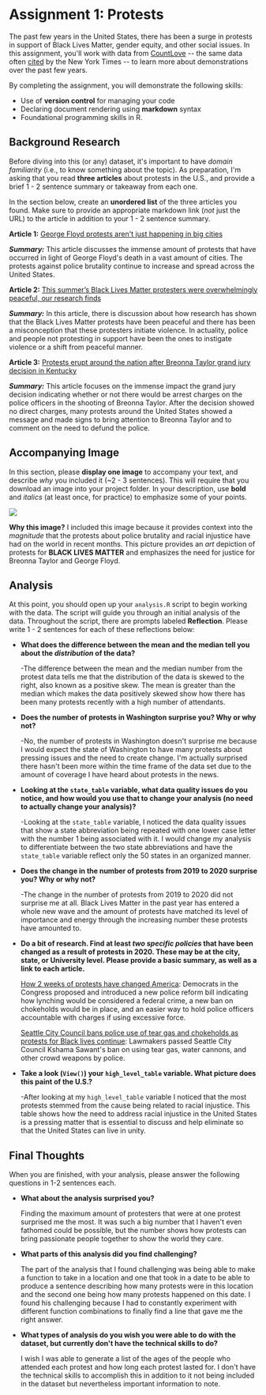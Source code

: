 # Assignment 1: Protests
The past few years in the United States, there has been a surge in protests in support of Black Lives Matter, gender equity, and other social issues. In this assignment, you'll work with data from [CountLove](https://countlove.org/) -- the same data often [cited](https://www.nytimes.com/2020/08/28/us/black-lives-matter-protest.html) by the New York Times -- to learn more about demonstrations over the past few years.

By completing the assignment, you will demonstrate the following skills:

- Use of **version control** for managing your code
- Declaring document rendering using **markdown** syntax
- Foundational programming skills in R.


## Background Research
Before diving into this (or any) dataset, it's important to have _domain familiarity_ (i.e., to know something about the topic). As preparation, I'm asking that you read **three articles** about protests in the U.S., and provide a brief 1 - 2 sentence summary or takeaway from each one.

In the section below, create an **unordered list** of the three articles you found. Make sure to provide an appropriate markdown link (_not_ just the URL) to the article in addition to your 1 - 2 sentence summary.

**Article 1:** [George Floyd protests aren't just happening in big cities](https://abcnews.go.com/US/article/george-floyd-protests-happening-big-cities/story?id=71327256)

**_Summary:_** This article discusses the immense amount of protests that have occurred in light of George Floyd's death in a vast amount of cities. The protests against police brutality continue to increase and spread across the United States.

**Article 2:** [This summer’s Black Lives Matter protesters were overwhelmingly peaceful, our research finds](https://www.washingtonpost.com/politics/2020/10/16/this-summers-black-lives-matter-protesters-were-overwhelming-peaceful-our-research-finds/)

**_Summary:_** In this article, there is discussion about how research has shown that the  Black Lives Matter protests have been peaceful and there has been a misconception that these protesters initiate violence. In actuality, police and people not protesting in support have been the ones to instigate violence or a shift from peaceful manner.

**Article 3:** [Protests erupt around the nation after Breonna Taylor grand jury decision in Kentucky](https://www.cnbc.com/2020/09/24/breonna-taylor-case-protests-erupt-after-kentucky-grand-jury-decision.html)

**_Summary:_** This article focuses on the immense impact the grand jury decision indicating whether or not there would be arrest charges on the police officers in the shooting of Breonna Taylor. After the decision showed no direct charges, many protests around the United States showed a message and made signs to bring attention to Breonna Taylor and to comment on the need to defund the police.

## Accompanying Image
In this section, please **display one image** to accompany your text, and describe _why_ you included it (~2 - 3 sentences). This will require that you download an image into your project folder. In your description, use **bold** and _italics_ (at least once, for practice) to emphasize some of your points.

![](https://cdn.heard.zone/wp-content/uploads/2020/06/Who-Are-the-Artists-Behind-the-Protest-Art-Youve-Been.jpg)


**Why this image?** I included this image because it provides context into the _magnitude_ that the protests about police brutality and racial injustice have had on the world in recent months. This picture provides an _art_ depiction of protests for **BLACK LIVES MATTER** and emphasizes the need for justice for Breonna Taylor and George Floyd.

## Analysis
At this point, you should open up your `analysis.R` script to begin working with the data. The script will guide you through an initial analysis of the data. Throughout the script, there are prompts labeled **Reflection**. Please write 1 - 2 sentences for each of these reflections below:

- **What does the difference between the mean and the median tell you about the *distribution* of the data?**

  -The difference between the mean and the median number from the protest data tells me that the distribution of the data is skewed to the right, also known as a positive skew. The mean is greater than the median which makes the data positively skewed show how there has been many protests recently with a high number of attendants.

- **Does the number of protests in Washington surprise you? Why or why not?**

  -No, the number of protests in Washington doesn't surprise me because I would expect the state of Washington to have many protests about pressing issues and the need to create change. I'm actually surprised there hasn't been more within the time frame of the data set due to the amount of coverage I have heard about protests in the news.

- **Looking at the `state_table` variable, what data quality issues do you notice, and how would you use that to change your analysis (no need to actually change your analysis)?**

  -Looking at the `state_table` variable, I noticed the data quality issues that show a state abbreviation being repeated with one lower case letter with the number 1 being associated with it. I would change my analysis to differentiate between the two state abbreviations and have the `state_table` variable reflect only the 50 states in an organized manner.

- **Does the change in the number of protests from 2019 to 2020 surprise you? Why or why not?**

  -The change in the number of protests from 2019 to 2020 did not surprise me at all. Black Lives Matter in the past year has entered a whole new wave and the amount of protests have matched its level of importance and energy through the increasing number these protests have amounted to.

- **Do a bit of research. Find at least *two specific policies* that have been changed as a result of protests in 2020. These may be at the city, state, or University level. Please provide a basic summary, as well as a link to each article.**

  [How 2 weeks of protests have changed America](https://www.vox.com/2020/6/10/21283966/protests-george-floyd-police-reform-policy): Democrats in the Congress proposed and introduced a new police reform bill indicating how lynching would be considered a federal crime, a new ban on chokeholds would be in place, and an easier way to hold police officers accountable with charges if using excessive force.

   [Seattle City Council bans police use of tear gas and chokeholds as protests for Black lives continue](https://www.seattletimes.com/seattle-news/politics/seattle-city-council-bans-police-use-of-tear-gas-and-chokeholds-as-protests-for-black-lives-continue/): Lawmakers passed Seattle City Council Kshama Sawant's ban on using tear gas, water cannons, and other crowd weapons by police.

- **Take a look (`View()`) your `high_level_table` variable. What picture does this paint of the U.S.?**

  -After looking at my `high_level_table` variable I noticed that the most protests stemmed from the cause being related to racial injustice. This table shows how the need to address racial injustice in the United States is a pressing matter that is essential to discuss and help eliminate so that the United States can live in unity.

## Final Thoughts
When you are finished, with your analysis, please answer the following questions in 1-2 sentences each.

- **What about the analysis surprised you?**

  Finding the maximum amount of protesters that were at one protest surprised me the most. It was such a big number that I haven't even fathomed could be possible, but the number shows how protests can bring passionate people together to show the world they care.

- **What parts of this analysis did you find challenging?**

  The part of the analysis that I found challenging was being able to make a function to take in a location and one that took in a date to be able to produce a sentence describing how many protests were in this location and the second one being how many protests happened on this date. I found his challenging because I had to constantly experiment with different function combinations to finally find a line that gave me the right answer.

- **What types of analysis do you wish you were able to do with the dataset, but currently don't have the technical skills to do?**

  I wish I was able to generate a list of the ages of the people who attended each protest and how long each protest lasted for. I don't have the technical skills to accomplish this in addition to it not being included in the dataset but nevertheless important information to note.
